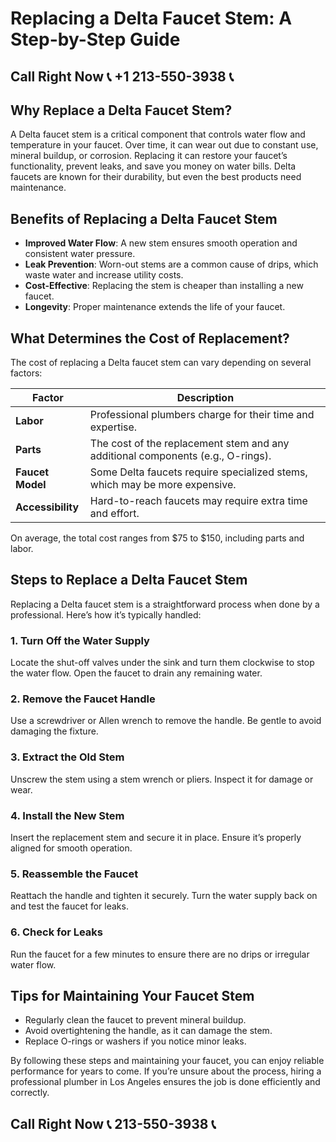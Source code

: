 # Replacing a Delta Faucet Stem: A Step-by-Step Guide  

## Call Right Now 📞 +1 213-550-3938 📞

## Why Replace a Delta Faucet Stem?  

A Delta faucet stem is a critical component that controls water flow and temperature in your faucet. Over time, it can wear out due to constant use, mineral buildup, or corrosion. Replacing it can restore your faucet’s functionality, prevent leaks, and save you money on water bills. Delta faucets are known for their durability, but even the best products need maintenance.  

## Benefits of Replacing a Delta Faucet Stem  

- **Improved Water Flow**: A new stem ensures smooth operation and consistent water pressure.  
- **Leak Prevention**: Worn-out stems are a common cause of drips, which waste water and increase utility costs.  
- **Cost-Effective**: Replacing the stem is cheaper than installing a new faucet.  
- **Longevity**: Proper maintenance extends the life of your faucet.  

## What Determines the Cost of Replacement?  

The cost of replacing a Delta faucet stem can vary depending on several factors:  

| **Factor**                | **Description**                                                                 |  
|---------------------------|---------------------------------------------------------------------------------|  
| **Labor**                 | Professional plumbers charge for their time and expertise.                       |  
| **Parts**                 | The cost of the replacement stem and any additional components (e.g., O-rings).  |  
| **Faucet Model**          | Some Delta faucets require specialized stems, which may be more expensive.     |  
| **Accessibility**         | Hard-to-reach faucets may require extra time and effort.                         |  

On average, the total cost ranges from $75 to $150, including parts and labor.  

## Steps to Replace a Delta Faucet Stem  

Replacing a Delta faucet stem is a straightforward process when done by a professional. Here’s how it’s typically handled:  

### 1. Turn Off the Water Supply  
Locate the shut-off valves under the sink and turn them clockwise to stop the water flow. Open the faucet to drain any remaining water.  

### 2. Remove the Faucet Handle  
Use a screwdriver or Allen wrench to remove the handle. Be gentle to avoid damaging the fixture.  

### 3. Extract the Old Stem  
Unscrew the stem using a stem wrench or pliers. Inspect it for damage or wear.  

### 4. Install the New Stem  
Insert the replacement stem and secure it in place. Ensure it’s properly aligned for smooth operation.  

### 5. Reassemble the Faucet  
Reattach the handle and tighten it securely. Turn the water supply back on and test the faucet for leaks.  

### 6. Check for Leaks  
Run the faucet for a few minutes to ensure there are no drips or irregular water flow.  

## Tips for Maintaining Your Faucet Stem  

- Regularly clean the faucet to prevent mineral buildup.  
- Avoid overtightening the handle, as it can damage the stem.  
- Replace O-rings or washers if you notice minor leaks.  

By following these steps and maintaining your faucet, you can enjoy reliable performance for years to come. If you’re unsure about the process, hiring a professional plumber in Los Angeles ensures the job is done efficiently and correctly.
## Call Right Now 📞 213-550-3938 📞
